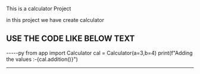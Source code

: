 This is a calculator Project

in this  project we have create calculator


## USE THE CODE LIKE BELOW TEXT


-----py
from app import Calculator
cal = Calculator(a=3,b=4)
print(f"Adding the values :-{cal.addition()}")   


---